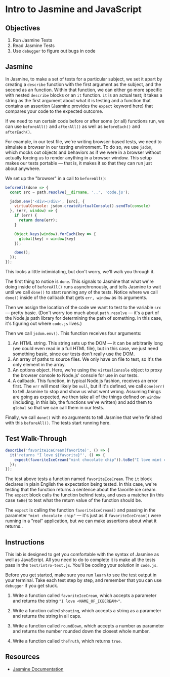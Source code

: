# Intro to Jasmine and JavaScript

## Objectives

1. Run Jasmine Tests
2. Read Jasmine Tests
3. Use `debugger` to figure out bugs in code

## Jasmine

In Jasmine, to make a set of tests for a particular subject, we set it apart by creating a `describe` function with the first argument as the subject, and the second as an function. Within that function, we can either go more specific with nested `describe` blocks or an `it` function. `it` is an actual test; it takes a string as the first argument about what it is testing and a function that contains an assertion (Jasmine provides the `expect` keyword here) that compares your code to the expected outcome.

If we need to run certain code before or after some (or all) functions run, we can use `beforeAll()` and `afterAll()` as well as `beforeEach()` and `afterEach()`.

For example, in our test file, we're writing browser-based tests, we need to simulate a browser in our testing environment. To do so, we use `jsdom`, which mocks out objects and behaviors as if we were in a browser without actually forcing us to render anything in a browser window. This setup makes our tests portable — that is, it makes it so that they can run just about anywhere.

We set up the "browser" in a call to `beforeAll()`:

```javascript
beforeAll(done => {
  const src = path.resolve(__dirname, '..', 'code.js');

  jsdom.env('<div></div>', [src], {
    virtualConsole: jsdom.createVirtualConsole().sendTo(console)
  }, (err, window) => {
    if (err) {
      return done(err);
    }

    Object.keys(window).forEach(key => {
      global[key] = window[key]
    });

    done();
  });
});
```

This looks a little intimidating, but don't worry, we'll walk you through it.

The first thing to notice is `done`. This signals to Jasmine that what we're doing inside of `beforeAll()` runs asynchronously, and tells Jasmine to wait until we call `done()` to start running any of the tests. Notice where we call `done()` inside of the callback that gets `err, window` as its arguments.

Then we assign the location of the code we want to test to the variable `src` — pretty basic. (Don't worry too much about `path.resolve` — it's a part of the Node.js path library for determining the path of something. In this case, it's figuring out where `code.js` lives.)

Then we call `jsdom.env()`. This function receives four arguments:

1. An HTML string. This string sets up the DOM — it can be arbitrarily long (we could even read in a full HTML file), but in this case, we just need something basic, since our tests don't really use the DOM.
2. An array of paths to source files. We only have on file to test, so it's the only element in the array.
3. An options object. Here, we're using the `virtualConsole` object to proxy the browser console to Node.js' console for use in our tests.
4. A callback. This function, in typical Node.js fashion, receives an error first. The `err` will most likely be `null`, but if it's defined, we call `done(err)` to tell Jasmine to stop and show us what went wrong. Assuming things are going as expected, we then take all of the things defined on `window` (including, in this lab, the functions we've written) and add them to `global` so that we can call them in our tests.

Finally, we call `done()` with no arguments to tell Jasmine that we're finished with this `beforeAll()`. The tests start running here.

## Test Walk-Through

```js
describe('favoriteIceCream(favorite)', () => {
  it('returns "I love ${favorite}"', () => {
    expect(favoriteIceCream("mint chocolate chip")).toBe("I love mint chocolate chip");
  });
});
```

The test above tests a function named `favoriteIceCream`. The `it` block declares in plain English the expectation being tested. In this case, we're testing that the function returns a sentence about the favorite ice cream. The `expect` block calls the function behind tests, and uses a matcher (in this case `toBe`) to test what the return value of the function should be.

The `expect` is calling the function `favoriteIceCream()` and passing in the parameter `"mint chocolate chip"` — it's just as if `favoriteIceCream()` were running in a "real" application, but we can make assertions about what it returns..

## Instructions

This lab is designed to get you comfortable with the syntax of Jasmine as well as JavaScript. All you need to do to complete it is make all the tests pass in the `test/intro-test.js`.  You'll be coding your solution in `code.js`.

Before you get started, make sure you run `learn` to see the test output in your terminal. Take each test step by step, and remember that you can use `debugger` if you get stuck.

1. Write a function called `favoriteIceCream`, which accepts a parameter and returns the string `"I love <NAME_OF_ICECREAM>"`.

2. Write a function called `shouting`, which accepts a string as a parameter and returns the string in all caps.

3. Write a function called `roundDown`, which accepts a number as parameter and returns the number rounded down the closest whole number.

4.  Write a function called `theTruth`, which returns `true`.

## Resources

* [Jasmine Documentation](http://jasmine.github.io/2.4/introduction.html)
